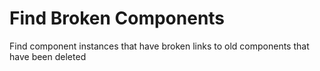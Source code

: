 # Find Broken Components
Find component instances that have broken links to old components that have been deleted
